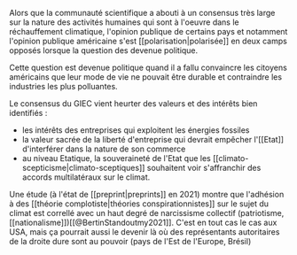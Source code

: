 Alors que la communauté scientifique a abouti à un consensus très large sur la nature des activités humaines qui sont à l'oeuvre dans le réchauffement climatique, l'opinion publique de certains pays et notamment l'opinion publique américaine s'est [[polarisation|polarisée]] en deux camps opposés lorsque la question des devenue politique. 

Cette question est devenue politique quand il a fallu convaincre les citoyens américains que leur mode de vie ne pouvait être durable et contraindre les industries les plus polluantes. 

Le consensus du GIEC vient heurter des valeurs et des intérêts bien identifiés : 

- les intérêts des entreprises qui exploitent les énergies fossiles
- la valeur sacrée de la liberté d'entreprise qui devrait empêcher l'[[Etat]] d'interférer dans la nature de son commerce
- au niveau Etatique, la souveraineté de l'Etat que les [[climato-scepticisme|climato-sceptiques]] souhaitent voir s'affranchir des accords multilatéraux sur le climat. 

Une étude (à l'état de [[preprint|preprints]] en 2021) montre que l'adhésion à des [[théorie complotiste|théories conspirationnistes]] sur le sujet du climat est correllé avec un haut degré de narcissisme collectif (patriotisme, [[nationalisme]])[[@BertinStandoutmy2021]]. C'est en tout cas le cas aux USA, mais ça pourrait aussi le devenir là où des représentants autoritaires de la droite dure sont au pouvoir (pays de l'Est de l'Europe, Brésil)

